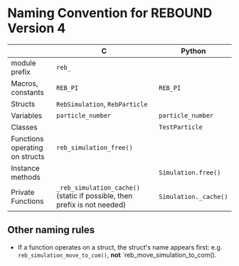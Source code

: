 Naming Convention for REBOUND Version 4
=======================================

|                                    | C                                  | Python                 |
| ---                                | ---                                | ---                    |
| module prefix                      | `reb_`                             |                        |
| Macros, constants                  | `REB_PI`                           | `REB_PI`               | 
| Structs                            | `RebSimulation`, `RebParticle`     |                        | 
| Variables                          | `particle_number`                  | `particle_number`      |
| Classes                            |                                    | `TestParticle`         | 
| Functions operating on structs     | `reb_simulation_free()`            |                        | 
| Instance methods                   |                                    | `Simulation.free()`    | 
| Private Functions                  | `_reb_simulation_cache()` (static if possible, then prefix is not needed)  | `Simulation._cache()`  |


Other naming rules
------------------

- If a function operates on a struct, the struct's name appears first: e.g. `reb_simulation_move_to_com()`, **not** `reb_move_simulation_to_com().


